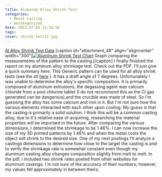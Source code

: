 ```yaml
---
title: Aluminum Alloy Shrink Test
categories:
  - Metal Casting
  - Uncategorized
date: 2012-07-05 12:16:56
tags:
cover: shrink_test12.jpg
---
```


[Al Alloy Shrink Test Data](http://outlyingoutlier.files.wordpress.com/2012/07/shrink_rule_al1.pdf) \[caption id="attachment_48" align="aligncenter" width="300"\][![](http://outlyingoutlier.files.wordpress.com/2012/07/al_shrink_test_chart.jpg?w=300 "Aluminum Shrink Test Chart")](http://outlyingoutlier.files.wordpress.com/2012/07/al_shrink_test_chart.jpg) Graph comparing the measurements of the pattern to the casting.\[/caption\] I finally finished the report on my aluminum alloy shrinkage test. Check out the PDF. I'll just give a quick summary here. This Generic pattern can be used for all alloy shrink tests (see the stl [here](http://www.thingiverse.com/thing:26304) ). It has a draft angle of 7 degrees. Unfortunately I was unable to determine the alloy's specific composition. It is primarily composed of aluminum extrusions, the degassing agent was calcium chloride from a pool chlorine tablet (I do not recommend this as the Cl gas generated can be dangerous),and the crucible was made of steel. So I'm guessing the alloy has some calcium and iron in it. But I'm not sure how the various elements interacted with each other upon cooling. My guess is that the casting is primarily a solid solution. I think this will be a common casting alloy, due to it's relative ease of acquiring, researching the material properties will be important in the future. After comparing the various dimensions, I determined the shrinkage to be 1.46%. I can now increase the size of my 3D printed patterns by 1.46% and when the metal cools the object will shrink to the desired size. One of my next postings I'll analyze a castings dimensions to determine how close to the target the casting is and to verify the shrinkage rate is somewhat constant even though my aluminum casting alloy changes composition slightly from melt to melt. In the pdf, i included two shrink rates posted from other websites for aluminum castings. I'm not sure of the accuracy of their numbers; however, my values fell approximately in between theirs.